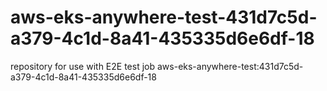 # aws-eks-anywhere-test-431d7c5d-a379-4c1d-8a41-435335d6e6df-18
repository for use with E2E test job aws-eks-anywhere-test:431d7c5d-a379-4c1d-8a41-435335d6e6df-18
